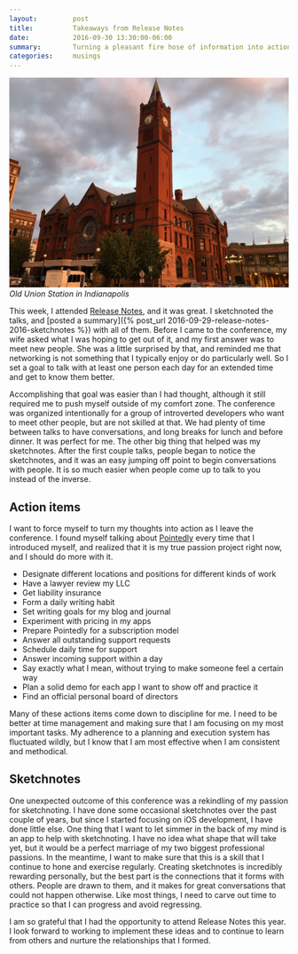 ```yaml
---
layout:         post
title:          Takeaways from Release Notes
date:           2016-09-30 13:30:00-06:00
summary:        Turning a pleasant fire hose of information into actionable improvement
categories:     musings
---
```


![Union Station](/images/posts/indianapolis.jpg)
_Old Union Station in Indianapolis_

This week, I attended [Release Notes](http://releasenotes.tv/conference), and it was great. I sketchnoted the talks, and [posted a summary]({% post_url 2016-09-29-release-notes-2016-sketchnotes %}) with all of them. Before I came to the conference, my wife asked what I was hoping to get out of it, and my first answer was to meet new people. She was a little surprised by that, and reminded me that networking is not something that I typically enjoy or do particularly well. So I set a goal to talk with at least one person each day for an extended time and get to know them better.

Accomplishing that goal was easier than I had thought, although it still required me to push myself outside of my comfort zone. The conference was organized intentionally for a group of introverted developers who want to meet other people, but are not skilled at that. We had plenty of time between talks to have conversations, and long breaks for lunch and before dinner. It was perfect for me. The other big thing that helped was my sketchnotes. After the first couple talks, people began to notice the sketchnotes, and it was an easy jumping off point to begin conversations with people. It is so much easier when people come up to talk to you instead of the inverse.

## Action items
I want to force myself to turn my thoughts into action as I leave the conference. I found myself talking about [Pointedly](/apps/pointedly) every time that I introduced myself, and realized that it is my true passion project right now, and I should do more with it.

- Designate different locations and positions for different kinds of work
- Have a lawyer review my LLC
- Get liability insurance
- Form a daily writing habit
- Set writing goals for my blog and journal
- Experiment with pricing in my apps
- Prepare Pointedly for a subscription model
- Answer all outstanding support requests
- Schedule daily time for support
- Answer incoming support within a day
- Say exactly what I mean, without trying to make someone feel a certain way
- Plan a solid demo for each app I want to show off and practice it
- Find an official personal board of directors

Many of these actions items come down to discipline for me. I need to be better at time management and making sure that I am focusing on my most important tasks. My adherence to a planning and execution system has fluctuated wildly, but I know that I am most effective when I am consistent and methodical.

## Sketchnotes
One unexpected outcome of this conference was a rekindling of my passion for sketchnoting. I have done some occasional sketchnotes over the past couple of years, but since I started focusing on iOS development, I have done little else. One thing that I want to let simmer in the back of my mind is an app to help with sketchnoting. I have no idea what shape that will take yet, but it would be a perfect marriage of my two biggest professional passions. In the meantime, I want to make sure that this is a skill that I continue to hone and exercise regularly. Creating sketchnotes is incredibly rewarding personally, but the best part is the connections that it forms with others. People are drawn to them, and it makes for great conversations that could not happen otherwise. Like most things, I need to carve out time to practice so that I can progress and avoid regressing.

I am so grateful that I had the opportunity to attend Release Notes this year. I look forward to working to implement these ideas and to continue to learn from others and nurture the relationships that I formed.
